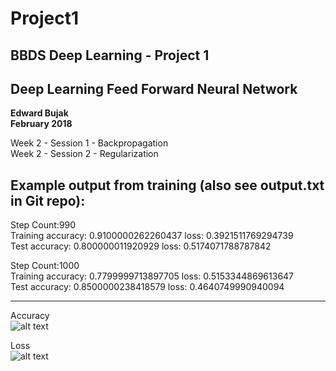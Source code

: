 # Project1
## BBDS Deep Learning - Project 1
## Deep Learning Feed Forward Neural Network

**Edward Bujak**  
**February 2018**

Week 2 - Session 1 - Backpropagation    
Week 2 - Session 2 - Regularization

## Example output from training (also see output.txt in Git repo):

Step Count:990   
Training accuracy: 0.9100000262260437 loss: 0.3921511769294739  
Test accuracy: 0.800000011920929 loss: 0.5174071788787842

Step Count:1000  
Training accuracy: 0.7799999713897705 loss: 0.5153344869613647  
Test accuracy: 0.8500000238418579 loss: 0.4640749990940094

--------

Accuracy  
![alt text](https://raw.githubusercontent.com/ebujak1/Project1/accuracy.png "accuracy")    
  
Loss  
![alt text](https://raw.githubusercontent.com/ebujak1/Project1/loss.png "loss")     
